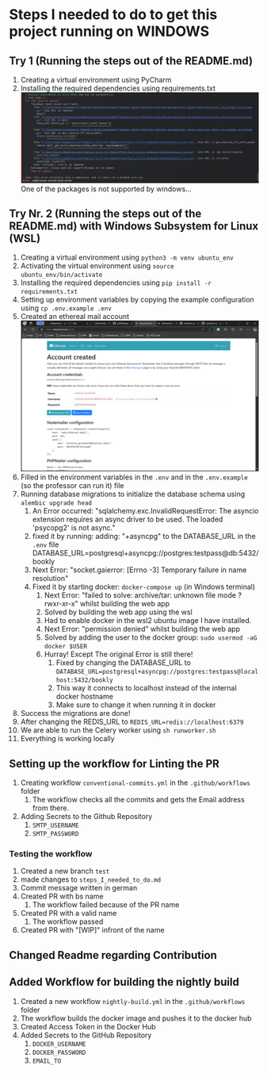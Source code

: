 # Steps I needed to do to get this project running on WINDOWS

## Try 1 (Running the steps out of the README.md)

1. Creating a virtual environment using PyCharm
2. Installing the required dependencies using requirements.txt
   ![img.png](images/img.png)
   One of the packages is not supported by windows...

## Try Nr. 2 (Running the steps out of the README.md) with Windows Subsystem for Linux (WSL)

1. Creating a virtual environment using `python3 -m venv ubuntu_env`
2. Activating the virtual environment using `source ubuntu_env/bin/activate`
3. Installing the required dependencies using `pip install -r requirements.txt`
4. Setting up environment variables by copying the example configuration using `cp .env.example .env`
5. Created an ethereal mail account ![img.png](images/img1.png)
6. Filled in the environment variables in the `.env` and in the `.env.example` (so the professor can run it) file
7. Running database migrations to initialize the database schema using `alembic upgrade head`
    1. An Error occurred: "sqlalchemy.exc.InvalidRequestError: The asyncio extension requires an async driver to be
       used. The loaded 'psycopg2' is not async."
    2. fixed it by running: adding: "+asyncpg" to the DATABASE_URL in the `.env` file
       DATABASE_URL=postgresql+asyncpg://postgres:testpass@db:5432/bookly
    3. Next Error: "socket.gaierror: [Errno -3] Temporary failure in name resolution"
    4. Fixed it by starting docker: `docker-compose up` (in Windows terminal)
        1. Next Error: "failed to solve: archive/tar: unknown file mode ?rwxr-xr-x" whilst building the web app
        2. Solved by building the web app using the wsl
        3. Had to enable docker in the wsl2 ubuntu image I have installed.
        4. Next Error: "permission denied" whilst building the web app
        5. Solved by adding the user to the docker group: `sudo usermod -aG docker $USER`
        6. Hurray! Except The original Error is still there!
            1. Fixed by changing the DATABASE_URL to
               `DATABASE_URL=postgresql+asyncpg://postgres:testpass@localhost:5432/bookly`
            2. This way it connects to localhost instead of the internal docker hostname
            3. Make sure to change it when running it in docker
8. Success the migrations are done!
9. After changing the REDIS_URL to `REDIS_URL=redis://localhost:6379`
10. We are able to run the Celery worker using `sh runworker.sh`
11. Everything is working locally

## Setting up the workflow for Linting the PR

1. Creating workflow `conventional-commits.yml` in the `.github/workflows` folder
    1. The workflow checks all the commits and gets the Email address from there.
2. Adding Secrets to the Github Repository
    1. `SMTP_USERNAME`
    2. `SMTP_PASSWORD`

### Testing the workflow

1. Created a new branch `test`
2. made changes to `steps_I_needed_to_do.md`
3. Commit message written in german
4. Created PR with bs name
    1. The workflow failed because of the PR name
5. Created PR with a valid name
    1. The workflow passed
6. Created PR with "[WIP]" infront of the name

## Changed Readme regarding Contribution

## Added Workflow for building the nightly build

1. Created a new workflow `nightly-build.yml` in the `.github/workflows` folder
2. The workflow builds the docker image and pushes it to the docker hub
3. Created Access Token in the Docker Hub
4. Added Secrets to the GitHub Repository
    1. `DOCKER_USERNAME`
    2. `DOCKER_PASSWORD`
    3. `EMAIL_TO`